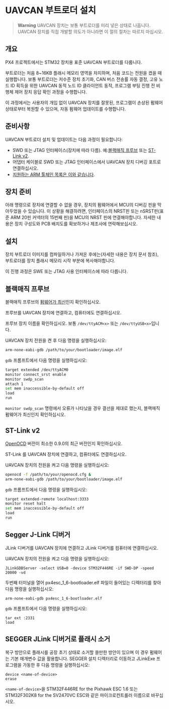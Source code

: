 # UAVCAN 부트로더 설치

> **Warning** UAVCAN 장치는 보통 부트로더를 미리 넣은 상태로 나옵니다. UAVCAN 장치를 직접 개발할 의도가 아니라면 이 절의 절차는 따르지 마십시오.

## 개요

PX4 프로젝트에서는 STM32 장치용 표준 UAVCAN 부트로더를 다룹니다.

부트로더는 처음 8~16KB 플래시 메모리 영역을 차지하며, 처음 코드는 전원을 켰을 때 실행합니다. 보통 부트로더는 저수준 장치 초기화, CAN 버스 전송률 자동 결정, 고유 노드 ID 획득을 위한 UAVCAN 동적 노드 ID 클라이언트 동작, 프로그램 부팅 진행 전 비행체 제어 장치 응답 확인 과정을 수행합니다.

이 과정에서는 사용자의 개입 없이 UAVCAN 장치를 잘못된, 프로그램이 손상된 펌웨어 상태로부터 복원할 수 있으며, 자동 펌웨어 업데이트를 수행합니다.

## 준비사항

UAVCAN 부트로더 설치 및 업데이트는 다음 과정이 필요합니다:

* SWD 또는 JTAG 인터페이스(장치에 따라 다름). 예:[블랙매직 프루브](https://github.com/blacksphere/blackmagic/wiki) 또는 [ST-Link v2](http://www.st.com/internet/evalboard/product/251168.jsp).
* 어댑터 케이블로 SWD 또는 JTAG 인터페이스에서 UAVCAN 장치 디버깅 포트로 연결하십시오.
* [지원하는 ARM 툴체인 목록은 이와 같습니다](../dev_setup/dev_env.md).

## 장치 준비

아래 명령으로 장치에 연결할 수 없을 경우, 장치의 펌웨어에서 MCU의 디버깅 핀을 막아두었을 수 있습니다. 이 상황을 해결하려면, 인터페이스의 NRST핀 또는 nSRST핀(표준 ARM 20핀 커넥터의 15번째 핀)을 MCU의 NRST 핀에 연결해야합니다. 자세한 내용은 장치 구성도와 PCB 배치도를 확보하거나 제조사에 연락해보십시오.

## 설치

장치 부트로더 이미지를 컴파일하거나 가져온 후에는(자세한 내용은 장치 문서 참조), 부트로더를 장치 플래시 메모리 시작 부분에 복사해야합니다.

이 진행 과정은 SWE 또는 JTAG 사용 인터페이스에 따라 다릅니다.

## 블랙매직 프루브

블랙매직 프루브의 [펌웨어가 최신](https://github.com/blacksphere/blackmagic/wiki/Hacking)인지 확인하십시오.

프루브를 UAVCAN 장치에  연결하고, 컴퓨터에도 연결하십시오.

프루브 장치 이름을 확인하십시오. 보통 `/dev/ttyACM<x>` 또는 `/dev/ttyUSB<x>`입니다.

UAVCAN 장치 전원을 켠 후 다음 명령을 실행하십시오:

```sh
arm-none-eabi-gdb /path/to/your/bootloader/image.elf
```

`gdb` 프롬프트에서 다음 명령을 실행하십시오:

```sh
target extended /dev/ttyACM0
monitor connect_srst enable
monitor swdp_scan
attach 1
set mem inaccessible-by-default off
load
run
```

`monitor swdp_scan` 명령에서 오류가 나타났을 경우 결선을 제대로 했는지, 블랙매직 펌웨어가 최신인지 확인하십시오.

## ST-Link v2

[OpenOCD](http://openocd.org) 버전이 최소한 0.9.0의 최근 버전인지 확인하십시오.

ST-Link 를 UAVCAN 장치에 연결하고, 컴퓨터에도 연결하십시오.

UAVCAN 장치의 전원을 켜고 다음 명령을 실행하십시오:

```sh
openocd -f /path/to/your/openocd.cfg &
arm-none-eabi-gdb /path/to/your/bootloader/image.elf
```

`gdb` 프롬프트에서 다음 명령을 실행하십시오:

```sh
target extended-remote localhost:3333
monitor reset halt
set mem inaccessible-by-default off
load
run
```

## Segger J-Link 디버거

JLink 디버거를 UAVCAN 장치에 연결하고 JLink 디버거를 컴퓨터에 연결하십시오.

UAVCAN 장치의 전원을 켜고 다음 명령을 실행하십시오:

```
JLinkGDBServer -select USB=0 -device STM32F446RE -if SWD-DP -speed 20000 -vd
```

두번째 터미널을 열어 px4esc_1_6-bootloader.elf 파일이 들어있는 디렉터리를 찾아 다음 명령을 실행하십시오:

```
arm-none-eabi-gdb px4esc_1_6-bootloader.elf
```

`gdb` 프롬프트에서 다음 명령을 실행하십시오:

```
tar ext :2331
load
```

## SEGGER JLink 디버거로 플래시 소거

복구 방안으로 플래시를 공장 초기 상태로 소거할 쓸만한 방안이 있으며 이 경우 펌웨어는 기본 매개변수 값을 활용합니다. SEGGER 설치 디렉터리로 이동하고 JLinkExe 프로그램을 가동한 후 다음 명령을 실행하십시오:

```
device <name-of-device>
erase
```

`<name-of-device>`을 STM32F446RE for the Pixhawk ESC 1.6 또는 STM32F302K8 for the SV2470VC ESC와 같은 마이크로컨트롤러 이름으로 바꾸십시오.